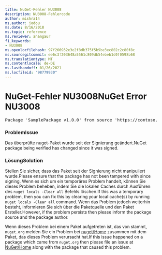 ```yaml
---
title: NuGet-Fehler NU3008
description: NU3008-Fehlercode
author: mishra14
ms.author: jodou
ms.date: 8/16/2018
ms.topic: reference
ms.reviewer: anangaur
f1_keywords:
- NU3008
ms.openlocfilehash: 97f266932e3e2f8db375f5b9be3ec802c2c80f8c
ms.sourcegitcommit: ee6c3f203648a5561c809db54ebeb1d0f0598b68
ms.translationtype: MT
ms.contentlocale: de-DE
ms.lasthandoff: 01/26/2021
ms.locfileid: "98779930"
---
```

# <a name="nuget-error-nu3008"></a><span data-ttu-id="13c23-103">NuGet-Fehler NU3008</span><span class="sxs-lookup"><span data-stu-id="13c23-103">NuGet Error NU3008</span></span>

<pre>Package 'SamplePackage v1.0.0' from source 'https://contoso.com/index.json': The package integrity check failed.</pre>

### <a name="issue"></a><span data-ttu-id="13c23-104">Problem</span><span class="sxs-lookup"><span data-stu-id="13c23-104">Issue</span></span>

<span data-ttu-id="13c23-105">Das überprüfte nuget-Paket wurde seit der Signierung geändert.</span><span class="sxs-lookup"><span data-stu-id="13c23-105">NuGet package being verified has changed since it was signed.</span></span>


### <a name="solution"></a><span data-ttu-id="13c23-106">Lösung</span><span class="sxs-lookup"><span data-stu-id="13c23-106">Solution</span></span>

<span data-ttu-id="13c23-107">Stellen Sie sicher, dass das Paket seit der Signierung nicht manipuliert wurde.</span><span class="sxs-lookup"><span data-stu-id="13c23-107">Please ensure that the package has not been tampered with since signing.</span></span> <span data-ttu-id="13c23-108">Wenn es sich um ein temporäres Problem handelt, können Sie dieses Problem beheben, indem Sie die lokalen Caches durch Ausführen des `nuget locals -Clear all` Befehls löschen.</span><span class="sxs-lookup"><span data-stu-id="13c23-108">If this was a temporary problem, then you can fix this by clearing your local cache(s) by running `nuget locals -Clear all` command.</span></span> <span data-ttu-id="13c23-109">Wenn das Problem jedoch weiterhin besteht, informieren Sie sich über die Paketquelle und den Paket Ersteller.</span><span class="sxs-lookup"><span data-stu-id="13c23-109">However, if the problem persists then please inform the package source and the package author.</span></span>

<span data-ttu-id="13c23-110">Wenn dieses Problem bei einem Paket aufgetreten ist, das von stammt, `nuget.org` melden Sie ein Problem bei [nuget/Home](https://github.com/NuGet/Home/issues) zusammen mit dem Paket, das dieses Problem verursacht hat.</span><span class="sxs-lookup"><span data-stu-id="13c23-110">If this issue happened on a package which came from `nuget.org` then please file an issue at [NuGet/Home](https://github.com/NuGet/Home/issues) along with the package that caused this problem.</span></span>



